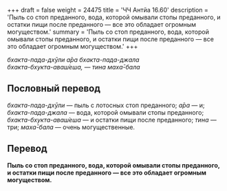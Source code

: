 +++
draft = false
weight = 24475
title = 'ЧЧ Антйа 16.60'
description = 'Пыль со стоп преданного, вода, которой омывали стопы преданного, и остатки пищи после преданного — все это обладает огромным могуществом.'
summary = 'Пыль со стоп преданного, вода, которой омывали стопы преданного, и остатки пищи после преданного — все это обладает огромным могуществом.'
+++

_бхакта-пада-дхӯли а̄ра бхакта-пада-джала  
бхакта-бхукта-аваш́еша, — тина маха̄-бала_

## Пословный перевод

_бхакта_\-_пада_\-_дхӯли_ — пыль с лотосных стоп преданного; _а̄ра_ — и; _бхакта_\-_пада_\-_джала_ — вода, которой омывали стопы преданного; _бхакта_\-_бхукта_\-_аваш́еша_ — и остатки пищи после преданного; _тина_ — три; _маха̄_\-_бала_ — очень могущественные.

## Перевод

**Пыль со стоп преданного, вода, которой омывали стопы преданного, и остатки пищи после преданного — все это обладает огромным могуществом.**
